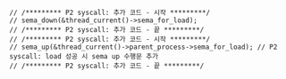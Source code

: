 	// /********* P2 syscall: 추가 코드 - 시작 *********/
	// sema_down(&thread_current()->sema_for_load);
	// /********* P2 syscall: 추가 코드 - 끝 *********/
	// /********* P2 syscall: 추가 코드 - 시작 *********/
	// sema_up(&thread_current()->parent_process->sema_for_load); // P2 syscall: load 성공 시 sema up 수행문 추가
	// /********* P2 syscall: 추가 코드 - 끝 *********/